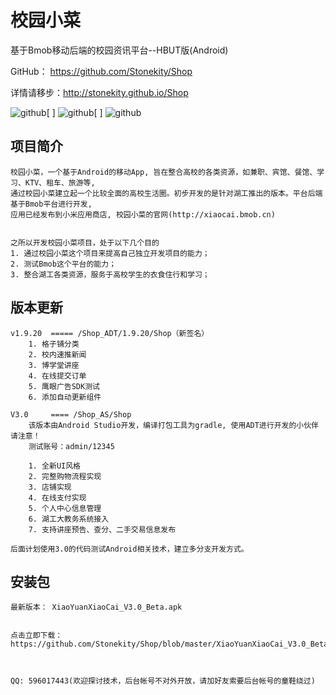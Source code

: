 校园小菜
========

基于Bmob移动后端的校园资讯平台--HBUT版(Android)

GitHub： https://github.com/Stonekity/Shop


详情请移步：http://stonekity.github.io/Shop


![github](https://github.com/Stonekity/Shop/blob/master/screen/adt_show_1.png)[    ]
![github](https://github.com/Stonekity/Shop/blob/master/screen/adt_Show_2.png)[    ]
![github](https://github.com/Stonekity/Shop/blob/master/screen/adt_show_3.png)



项目简介
-------
    
    
    校园小菜，一个基于Android的移动App, 旨在整合高校的各类资源，如兼职、宾馆、餐馆、学习、KTV、租车、旅游等,
    通过校园小菜建立起一个比较全面的高校生活圈。初步开发的是针对湖工推出的版本。平台后端基于Bmob平台进行开发,
    应用已经发布到小米应用商店, 校园小菜的官网(http://xiaocai.bmob.cn)
    
   
    之所以开发校园小菜项目，处于以下几个目的
    1. 通过校园小菜这个项目来提高自己独立开发项目的能力；
    2. 测试Bmob这个平台的能力；
    3. 整合湖工各类资源，服务于高校学生的衣食住行和学习；
    


版本更新
--------
    
        
    v1.9.20  ===== /Shop_ADT/1.9.20/Shop（新签名）
        1. 格子铺分类
        2. 校内速推新闻
        3. 博学堂讲座
        4. 在线提交订单
        5. 鹰眼广告SDK测试
        6. 添加自动更新组件

    V3.0     ==== /Shop_AS/Shop
        该版本由Android Studio开发，编译打包工具为gradle, 使用ADT进行开发的小伙伴请注意！
        测试账号：admin/12345
        
        1. 全新UI风格
        2. 完整购物流程实现
        3. 店铺实现
        4. 在线支付实现
        5. 个人中心信息管理
        6. 湖工大教务系统接入
        7. 支持讲座预告、查分、二手交易信息发布

    后面计划使用3.0的代码测试Android相关技术，建立多分支开发方式。



安装包
-----

    最新版本： XiaoYuanXiaoCai_V3.0_Beta.apk 
    
    
    点击立即下载： https://github.com/Stonekity/Shop/blob/master/XiaoYuanXiaoCai_V3.0_Beta.apk



    QQ: 596017443(欢迎探讨技术，后台帐号不对外开放，请加好友索要后台帐号的童鞋绕过)

    
         
        
